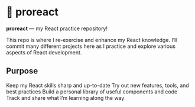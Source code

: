 # 🚀 proreact

**proreact** — my React practice repository!

This repo is where I re-exercise and enhance my React knowledge. I’ll commit many different projects here as I practice and explore various aspects of React development.

## Purpose

Keep my React skills sharp and up-to-date
Try out new features, tools, and best practices
Build a personal library of useful components and code
Track and share what I’m learning along the way
